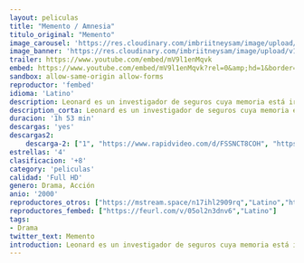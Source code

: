 ```yaml
---
layout: peliculas
title: "Memento / Amnesia"
titulo_original: "Memento"
image_carousel: 'https://res.cloudinary.com/imbriitneysam/image/upload/v1545451066/mementoposter-min.jpg'
image_banner: 'https://res.cloudinary.com/imbriitneysam/image/upload/v1545451066/memento-banner-min.jpg'
trailer: https://www.youtube.com/embed/mV9l1enMqvk
embed: https://www.youtube.com/embed/mV9l1enMqvk?rel=0&amp;hd=1&border=0&wmode=opaque&enablejsapi=1&modestbranding=1&controls=1&showinfo=1
sandbox: allow-same-origin allow-forms
reproductor: 'fembed'
idioma: 'Latino'
description: Leonard es un investigador de seguros cuya memoria está irreversiblemente dañada a causa de un golpe en la cabeza al intentar evitar el asesinato de su mujer -el último hecho que recuerda su memoria de largo plazo-. A causa del golpe no consigue retener en la memoria las cosas que ahora le suceden más allá de unos cuantos minutos, por lo que ayudado de una cámara instantánea y escritos tatuados en su cuerpo, intentará resolver y vengar el asesinato de su esposa.
description_corta: Leonard es un investigador de seguros cuya memoria está irreversiblemente dañada a causa de un golpe en la cabeza al intentar evitar el asesinato de su mujer -el último hecho que recuerda su memoria de largo plazo-. A causa del ...
duracion: '1h 53 min'
descargas: 'yes'
descargas2:
    descarga-2: ["1", "https://www.rapidvideo.com/d/FSSNCT8COH", "https://www.google.com/s2/favicons?domain=www.rapidvideo.com","RapidVideo","https://res.cloudinary.com/imbriitneysam/image/upload/v1541473684/mexico.png", "Latino", "Full HD"]
estrellas: '4'
clasificacion: '+8'
category: 'peliculas'
calidad: 'Full HD'
genero: Drama, Acción
anio: '2000'
reproductores_otros: ["https://mstream.space/n17ihl2909rq","Latino","https://www.zembed.to/public/dist/asteroid.html?id=2d137ff600c8f769c1a016fb04964cb0&title=Memento","Latino","https://mstream.space/p5mhnxy8ktgm","Latino"]
reproductores_fembed: ["https://feurl.com/v/05ol2n3dnv6","Latino"]
tags:
- Drama
twitter_text: Memento
introduction: Leonard es un investigador de seguros cuya memoria está irreversiblemente dañada a causa de un golpe en la cabeza al intentar evitar el asesinato de su mujer -el último hecho que recuerda su memoria de largo plazo-. A causa del  ..
---
```



 







